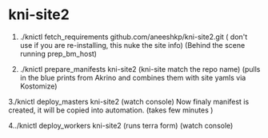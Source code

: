 # kni-site2

1. ./knictl fetch_requirements github.com/aneeshkp/kni-site2.git ( don't use if you are re-installing, this nuke the site info)
(Behind the scene running prep_bm_host)

2. ./knictl prepare_manifests kni-site2  (kni-site match the repo name)
(pulls in the blue prints from Akrino and combines them with site yamls via Kostomize)


3./knictl deploy_masters kni-site2  (watch console)
Now finaly manifest is created, it will be copied into automation.
(takes few minutes )

4../knictl deploy_workers kni-site2 (runs terra form) (watch console)
